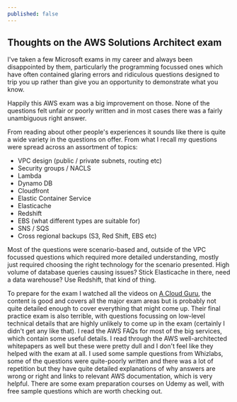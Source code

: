 ```yaml
---
published: false
---
```

## Thoughts on the AWS Solutions Architect exam

I've taken a few Microsoft exams in my career and always been disappointed by them, particularly the programming focussed ones which have often contained glaring errors and ridiculous questions designed to trip you up rather than give you an opportunity to demonstrate what you know.

Happily this AWS exam was a big improvement on those. None of the questions felt unfair or poorly written and in most cases there was a fairly unambiguous right answer.

From reading about other people's experiences it sounds like there is quite a wide variety in the questions on offer. From what I recall my questions were spread across an assortment of topics:

- VPC design (public / private subnets, routing etc)
- Security groups / NACLS
- Lambda
- Dynamo DB
- Cloudfront
- Elastic Container Service
- Elasticache
- Redshift
- EBS (what different types are suitable for)
- SNS / SQS
- Cross regional backups (S3, Red Shift, EBS etc)

Most of the questions were scenario-based and, outside of the VPC focussed questions which required more detailed understanding, mostly just required choosing the right technology for the scenario presented. High volume of database queries causing issues? Stick Elasticache in there, need a data warehouse? Use Redshift, that kind of thing.

To prepare for the exam I watched all the videos on [A Cloud Guru](https://acloud.guru), the content is good and covers all the major exam areas but is probably not quite detailed enough to cover everything that might come up. Their final practice exam is also terrible, with questions focussing on low-level technical details that are highly unlikely to come up in the exam (certainly I didn't get any like that). I read the AWS FAQs for most of the big services, which contain some useful details. I read through the AWS well-architected whitepapers as well but these were pretty dull and I don't feel like they helped with the exam at all.
I used some sample questions from Whizlabs, some of the questions were quite-poorly written and there was a lot of repetition but they have quite detailed explanations of why answers are wrong or right and links to relevant AWS documentation, which is very helpful. There are some exam preparation courses on Udemy as well, with free sample questions which are worth checking out.